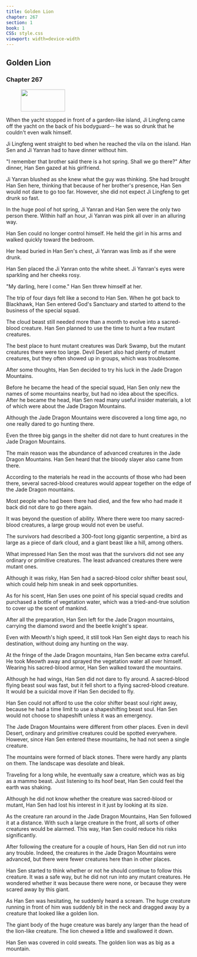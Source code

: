 ```yaml
---
title: Golden Lion
chapter: 267
section: 1
book: 1
CSS: style.css
viewport: width=device-width
---
```


## Golden Lion

### Chapter 267

<figure>
	<img src="../Images/gem.gif" alt="" id="gem" width="120" height="60" />
</figure>

When the yacht stopped in front of a garden-like island, Ji Lingfeng came off the yacht on the back of his bodyguard-- he was so drunk that he couldn't even walk himself.

Ji Lingfeng went straight to bed when he reached the vila on the island. Han Sen and Ji Yanran had to have dinner without him.

"I remember that brother said there is a hot spring. Shall we go there?" After dinner, Han Sen gazed at his girlfriend.

Ji Yanran blushed as she knew what the guy was thinking. She had brought Han Sen here, thinking that because of her brother's presence, Han Sen would not dare to go too far. However, she did not expect Ji Lingfeng to get drunk so fast.

In the huge pool of hot spring, Ji Yanran and Han Sen were the only two person there. Within half an hour, Ji Yanran was pink all over in an alluring way.

Han Sen could no longer control himself. He held the girl in his arms and walked quickly toward the bedroom.

Her head buried in Han Sen's chest, Ji Yanran was limb as if she were drunk.

Han Sen placed the Ji Yanran onto the white sheet. Ji Yanran's eyes were sparkling and her cheeks rosy.

"My darling, here I come." Han Sen threw himself at her.

The trip of four days felt like a second to Han Sen. When he got back to Blackhawk, Han Sen entered God's Sanctuary and started to attend to the business of the special squad.

The cloud beast still needed more than a month to evolve into a sacred-blood creature. Han Sen planned to use the time to hunt a few mutant creatures.

The best place to hunt mutant creatures was Dark Swamp, but the mutant creatures there were too large. Devil Desert also had plenty of mutant creatures, but they often showed up in groups, which was troublesome.

After some thoughts, Han Sen decided to try his luck in the Jade Dragon Mountains.

Before he became the head of the special squad, Han Sen only new the names of some mountains nearby, but had no idea about the specifics. After he became the head, Han Sen read many useful insider materials, a lot of which were about the Jade Dragon Mountains.

Although the Jade Dragon Mountains were discovered a long time ago, no one really dared to go hunting there.

Even the three big gangs in the shelter did not dare to hunt creatures in the Jade Dragon Mountains.

The main reason was the abundance of advanced creatures in the Jade Dragon Mountains. Han Sen heard that the bloody slayer also came from there.

According to the materials he read in the accounts of those who had been there, several sacred-blood creatures would appear together on the edge of the Jade Dragon mountains.

Most people who had been there had died, and the few who had made it back did not dare to go there again.

It was beyond the question of ability. Where there were too many sacred-blood creatures, a large group would not even be useful.

The survivors had described a 300-foot long gigantic serpentine, a bird as large as a piece of dark cloud, and a giant beast like a hill, among others.

What impressed Han Sen the most was that the survivors did not see any ordinary or primitive creatures. The least advanced creatures there were mutant ones.

Although it was risky, Han Sen had a sacred-blood color shifter beast soul, which could help him sneak in and seek opportunities.

As for his scent, Han Sen uses one point of his special squad credits and purchased a bottle of vegetation water, which was a tried-and-true solution to cover up the scent of mankind.

After all the preparation, Han Sen left for the Jade Dragon mountains, carrying the diamond sword and the beetle knight's spear.

Even with Meowth's high speed, it still took Han Sen eight days to reach his destination, without doing any hunting on the way.

At the fringe of the Jade Dragon mountains, Han Sen became extra careful. He took Meowth away and sprayed the vegetation water all over himself. Wearing his sacred-blood armor, Han Sen walked toward the mountains.

Although he had wings, Han Sen did not dare to fly around. A sacred-blood flying beast soul was fast, but it fell short to a flying sacred-blood creature. It would be a suicidal move if Han Sen decided to fly.

Han Sen could not afford to use the color shifter beast soul right away, because he had a time limit to use a shapeshifting beast soul. Han Sen would not choose to shapeshift unless it was an emergency.

The Jade Dragon Mountains were different from other places. Even in devil Desert, ordinary and primitive creatures could be spotted everywhere. However, since Han Sen entered these mountains, he had not seen a single creature.

The mountains were formed of black stones. There were hardly any plants on them. The landscape was desolate and bleak.

Traveling for a long while, he eventually saw a creature, which was as big as a mammo beast. Just listening to its hoof beat, Han Sen could feel the earth was shaking.

Although he did not know whether the creature was sacred-blood or mutant, Han Sen had lost his interest in it just by looking at its size.

As the creature ran around in the Jade Dragon Mountains, Han Sen followed it at a distance. With such a large creature in the front, all sorts of other creatures would be alarmed. This way, Han Sen could reduce his risks significantly.

After following the creature for a couple of hours, Han Sen did not run into any trouble. Indeed, the creatures in the Jade Dragon Mountains were advanced, but there were fewer creatures here than in other places.

Han Sen started to think whether or not he should continue to follow this creature. It was a safe way, but he did not run into any mutant creatures. He wondered whether it was because there were none, or because they were scared away by this giant.

As Han Sen was hesitating, he suddenly heard a scream. The huge creature running in front of him was suddenly bit in the neck and dragged away by a creature that looked like a golden lion.

The giant body of the huge creature was barely any larger than the head of the lion-like creature. The lion chewed a little and swallowed it down.

Han Sen was covered in cold sweats. The golden lion was as big as a mountain.